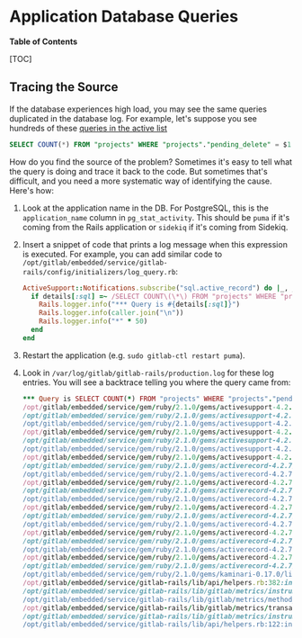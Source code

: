 # Application Database Queries

**Table of Contents**

[TOC]

## Tracing the Source

If the database experiences high load, you may see the same queries duplicated in the
database log. For example, let's suppose you see hundreds of these [queries in the active
list](../patroni/postgresql.md#get-a-list-of-all-active-queries)

```sql
SELECT COUNT(*) FROM "projects" WHERE "projects"."pending_delete" = $1
```

How do you find the source of the problem? Sometimes it's easy to tell what the
query is doing and trace it back to the code. But sometimes that's difficult, and you
need a more systematic way of identifying the cause. Here's how:

1. Look at the application name in the DB. For PostgreSQL, this is the `application_name`
   column in `pg_stat_activity`. This should be `puma` if it's coming from the Rails application
   or `sidekiq` if it's coming from Sidekiq.

2. Insert a snippet of code that prints a log message when this expression is executed. For example,
   you can add similar code to `/opt/gitlab/embedded/service/gitlab-rails/config/initializers/log_query.rb`:

    ```ruby
    ActiveSupport::Notifications.subscribe("sql.active_record") do |_, _, _, _, details|
      if details[:sql] =~ /SELECT COUNT\(\*\) FROM "projects" WHERE "projects"."pending_delete"/
        Rails.logger.info("*** Query is #{details[:sql]}")
        Rails.logger.info(caller.join("\n"))
        Rails.logger.info("*" * 50)
      end
    end
    ```

3. Restart the application (e.g. `sudo gitlab-ctl restart puma`).

4. Look in `/var/log/gitlab/gitlab-rails/production.log` for these log entries. You will see a
   backtrace telling you where the query came from:

    ```ruby
    *** Query is SELECT COUNT(*) FROM "projects" WHERE "projects"."pending_delete" = $1
    /opt/gitlab/embedded/service/gem/ruby/2.1.0/gems/activesupport-4.2.7/lib/active_support/notifications/fanout.rb:127:in `call'
    /opt/gitlab/embedded/service/gem/ruby/2.1.0/gems/activesupport-4.2.7/lib/active_support/notifications/fanout.rb:127:in `finish'
    /opt/gitlab/embedded/service/gem/ruby/2.1.0/gems/activesupport-4.2.7/lib/active_support/notifications/fanout.rb:46:in `block in finish'
    /opt/gitlab/embedded/service/gem/ruby/2.1.0/gems/activesupport-4.2.7/lib/active_support/notifications/fanout.rb:46:in `each'
    /opt/gitlab/embedded/service/gem/ruby/2.1.0/gems/activesupport-4.2.7/lib/active_support/notifications/fanout.rb:46:in `finish'
    /opt/gitlab/embedded/service/gem/ruby/2.1.0/gems/activesupport-4.2.7/lib/active_support/notifications/instrumenter.rb:36:in `finish'
    /opt/gitlab/embedded/service/gem/ruby/2.1.0/gems/activesupport-4.2.7/lib/active_support/notifications/instrumenter.rb:25:in `instrument'
    /opt/gitlab/embedded/service/gem/ruby/2.1.0/gems/activerecord-4.2.7/lib/active_record/connection_adapters/abstract_adapter.rb:478:in `log'
    /opt/gitlab/embedded/service/gem/ruby/2.1.0/gems/activerecord-4.2.7/lib/active_record/connection_adapters/postgresql_adapter.rb:601:in `exec_cache'
    /opt/gitlab/embedded/service/gem/ruby/2.1.0/gems/activerecord-4.2.7/lib/active_record/connection_adapters/postgresql_adapter.rb:585:in `execute_and_clear'
    /opt/gitlab/embedded/service/gem/ruby/2.1.0/gems/activerecord-4.2.7/lib/active_record/connection_adapters/postgresql/database_statements.rb:160:in `exec_query'
    /opt/gitlab/embedded/service/gem/ruby/2.1.0/gems/activerecord-4.2.7/lib/active_record/connection_adapters/abstract/database_statements.rb:356:in `select'
    /opt/gitlab/embedded/service/gem/ruby/2.1.0/gems/activerecord-4.2.7/lib/active_record/connection_adapters/abstract/database_statements.rb:32:in `select_all'
    /opt/gitlab/embedded/service/gem/ruby/2.1.0/gems/activerecord-4.2.7/lib/active_record/connection_adapters/abstract/query_cache.rb:68:in `block in select_all'
    /opt/gitlab/embedded/service/gem/ruby/2.1.0/gems/activerecord-4.2.7/lib/active_record/connection_adapters/abstract/query_cache.rb:83:in `cache_sql'
    /opt/gitlab/embedded/service/gem/ruby/2.1.0/gems/activerecord-4.2.7/lib/active_record/connection_adapters/abstract/query_cache.rb:68:in `select_all'
    /opt/gitlab/embedded/service/gem/ruby/2.1.0/gems/activerecord-4.2.7/lib/active_record/relation/calculations.rb:270:in `execute_simple_calculation'
    /opt/gitlab/embedded/service/gem/ruby/2.1.0/gems/activerecord-4.2.7/lib/active_record/relation/calculations.rb:227:in `perform_calculation'
    /opt/gitlab/embedded/service/gem/ruby/2.1.0/gems/activerecord-4.2.7/lib/active_record/relation/calculations.rb:133:in `calculate'
    /opt/gitlab/embedded/service/gem/ruby/2.1.0/gems/activerecord-4.2.7/lib/active_record/relation/calculations.rb:48:in `count'
    /opt/gitlab/embedded/service/gem/ruby/2.1.0/gems/kaminari-0.17.0/lib/kaminari/models/active_record_relation_methods.rb:33:in `total_count'
    /opt/gitlab/embedded/service/gitlab-rails/lib/api/helpers.rb:382:in `add_pagination_headers'
    /opt/gitlab/embedded/service/gitlab-rails/lib/gitlab/metrics/instrumentation.rb:152:in `block in add_pagination_headers'
    /opt/gitlab/embedded/service/gitlab-rails/lib/gitlab/metrics/method_call.rb:23:in `measure'
    /opt/gitlab/embedded/service/gitlab-rails/lib/gitlab/metrics/transaction.rb:71:in `measure_method'
    /opt/gitlab/embedded/service/gitlab-rails/lib/gitlab/metrics/instrumentation.rb:152:in `add_pagination_headers'
    /opt/gitlab/embedded/service/gitlab-rails/lib/api/helpers.rb:122:in `block in paginate'
    ```
